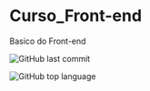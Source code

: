 # Curso_Front-end
Basico do Front-end

![GitHub last commit](https://img.shields.io/github/last-commit/Kaike-Vitorino/Gerador-De-Ficha-RPG-FL)

![GitHub top language](https://img.shields.io/github/languages/top/Kaike-Vitorino/Gerador-De-Ficha-RPG-FL)
